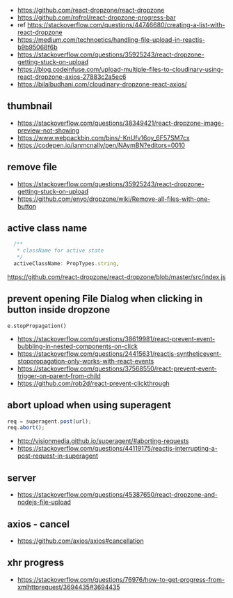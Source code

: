 - https://github.com/react-dropzone/react-dropzone
- https://github.com/rofrol/react-dropzone-progress-bar
- ref https://stackoverflow.com/questions/44746680/creating-a-list-with-react-dropzone
- https://medium.com/technoetics/handling-file-upload-in-reactjs-b9b95068f6b
- https://stackoverflow.com/questions/35925243/react-dropzone-getting-stuck-on-upload
- https://blog.codeinfuse.com/upload-multiple-files-to-cloudinary-using-react-dropzone-axios-27883c2a5ec6
- https://bilalbudhani.com/cloudinary-dropzone-react-axios/

## thumbnail

- https://stackoverflow.com/questions/38349421/react-dropzone-image-preview-not-showing
- https://www.webpackbin.com/bins/-KnUfv16oy_6F57SM7cx
- https://codepen.io/ianmcnally/pen/NAymBN?editors=0010

## remove file

- https://stackoverflow.com/questions/35925243/react-dropzone-getting-stuck-on-upload
- https://github.com/enyo/dropzone/wiki/Remove-all-files-with-one-button

## active class name

```javascript
  /**
   * className for active state
   */
  activeClassName: PropTypes.string,
```

https://github.com/react-dropzone/react-dropzone/blob/master/src/index.js

## prevent opening File Dialog when clicking in button inside dropzone

`e.stopPropagation()`

- https://stackoverflow.com/questions/38619981/react-prevent-event-bubbling-in-nested-components-on-click
- https://stackoverflow.com/questions/24415631/reactjs-syntheticevent-stoppropagation-only-works-with-react-events
- https://stackoverflow.com/questions/37568550/react-prevent-event-trigger-on-parent-from-child
- https://github.com/rob2d/react-prevent-clickthrough

## abort upload when using superagent

```javascript
req = superagent.post(url);
req.abort();
```

- http://visionmedia.github.io/superagent/#aborting-requests
- https://stackoverflow.com/questions/44119175/reactjs-interrupting-a-post-request-in-superagent

## server

- https://stackoverflow.com/questions/45387650/react-dropzone-and-nodejs-file-upload

## axios - cancel

- https://github.com/axios/axios#cancellation

## xhr progress

- https://stackoverflow.com/questions/76976/how-to-get-progress-from-xmlhttprequest/3694435#3694435
